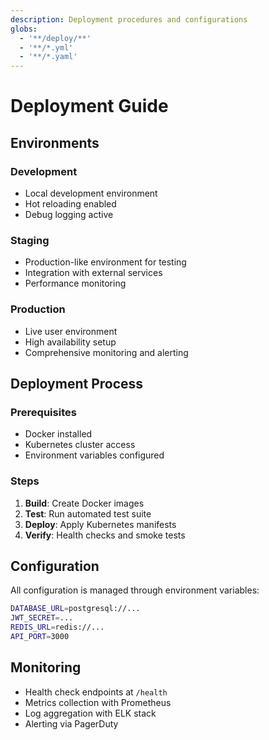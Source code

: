 ```yaml
---
description: Deployment procedures and configurations
globs:
  - '**/deploy/**'
  - '**/*.yml'
  - '**/*.yaml'
---
```

# Deployment Guide

## Environments

### Development
- Local development environment
- Hot reloading enabled
- Debug logging active

### Staging
- Production-like environment for testing
- Integration with external services
- Performance monitoring

### Production
- Live user environment
- High availability setup
- Comprehensive monitoring and alerting

## Deployment Process

### Prerequisites
- Docker installed
- Kubernetes cluster access
- Environment variables configured

### Steps

1. **Build**: Create Docker images
2. **Test**: Run automated test suite
3. **Deploy**: Apply Kubernetes manifests
4. **Verify**: Health checks and smoke tests

## Configuration

All configuration is managed through environment variables:

```bash
DATABASE_URL=postgresql://...
JWT_SECRET=...
REDIS_URL=redis://...
API_PORT=3000
```

## Monitoring

- Health check endpoints at `/health`
- Metrics collection with Prometheus
- Log aggregation with ELK stack
- Alerting via PagerDuty
